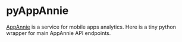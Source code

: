 pyAppAnnie
==========

[AppAnnie](http://www.appannie.com) is a service for mobile apps analytics. Here is a tiny python wrapper for main AppAnnie API endpoints.
